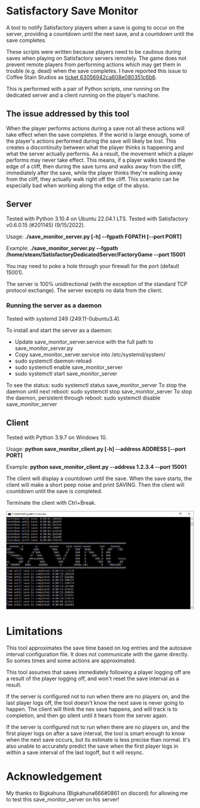 # Satisfactory Save Monitor
A tool to notify Satisfactory players when a save is going to occur on the server, providing a countdown until the next save, and a countdown until the save completes.

These scripts were written because players need to be cautious during saves when playing on Satisfactory servers remotely.  The game does not prevent remote players from performing actions which may get them in trouble (e.g. dead) when the save completes.  I have reported this issue to Coffee Stain Studios as [ticket 63056942ca608e080351c6b6](https://questions.satisfactorygame.com/post/63056942ca608e080351c6b6).

This is performed with a pair of Python scripts, one running on the dedicated server and a client running on the player's machine.

## The issue addressed by this tool

When the player performs actions during a save not all these actions will take effect when the save completes.  If the world is large enough, some of the player's actions performed during the save will likely be lost.  This creates a discontinuity between what the player thinks is happening and what the server actually performs.  As a result, the movement which a player performs may never take effect.  This means, if a player walks toward the edge of a cliff, then during the save turns and walks away from the cliff, immediately after the save, while the player thinks they're walking away from the cliff, they actually walk right off the cliff.  This scenario can be especially bad when working along the edge of the abyss.

## Server
Tested with Python 3.10.4 on Ubuntu 22.04.1 LTS.
Tested with Satisfactory v0.6.0.15 (#201145) (9/15/2022).

Usage: **./save_monitor_server.py [-h] --fgpath FGPATH [--port PORT]**

Example: **./save_monitor_server.py --fgpath /home/steam/SatisfactoryDedicatedServer/FactoryGame --port 15001**

You may need to poke a hole through your firewall for the port (default 15001).

The server is 100% unidirectional (with the exception of the standard TCP protocol exchange).  The server excepts no data from the client.

### Running the server as a daemon
Tested with systemd 249 (249.11-0ubuntu3.4).

To install and start the server as a daemon:
- Update save_monitor_server.service with the full path to save_monitor_server.py
- Copy save_monitor_server.service into /etc/systemd/system/
- sudo systemctl daemon-reload
- sudo systemctl enable save_monitor_server
- sudo systemctl start save_monitor_server

To see the status:  sudo systemctl status save_monitor_server
To stop the daemon until next reboot:  sudo systemctl stop save_monitor_server
To stop the daemon, persistent through reboot:  sudo systemctl disable save_monitor_server

## Client
Tested with Python 3.9.7 on Windows 10.

Usage: **python save_monitor_client.py [-h] --address ADDRESS [--port PORT]**

Example: **python save_monitor_client.py --address 1.2.3.4 --port 15001**

The client will display a countdown until the save.
When the save starts, the client will make a short peep noise and print SAVING.  Then the client will countdown until the save is completed.

Terminate the client with Ctrl+Break.

![Client Screenshot](https://raw.githubusercontent.com/GreyHak/satisfactory_save_monitor/master/client_screenshot.jpg)

# Limitations
This tool approximates the save time based on log entries and the autosave interval configuration file.  It does not communicate with the game directly.  So somes times and some actions are approximated.

This tool assumes that saves immediately following a player logging off are a result of the player logging off, and won't reset the save interval as a result.

If the server is configured not to run when there are no players on, and the last player logs off, the tool doesn't know the next save is never going to happen.  The client will think the nex save happens, and will track is to completion, and then go silent until it hears from the server again.

If the server is configured not to run when there are no players on, and the first player logs on after a save interval, the tool is smart enough to know when the next save occurs, but its estimate is less precise than normal.  It's also unable to accurately predict the save when the first player logs in within a save interval of the last logoff, but it will resync.

# Acknowledgement
My thanks to Bigkahuna (Bigkahuna666#0861 on discord) for allowing me to test this save_monitor_server on his server!
